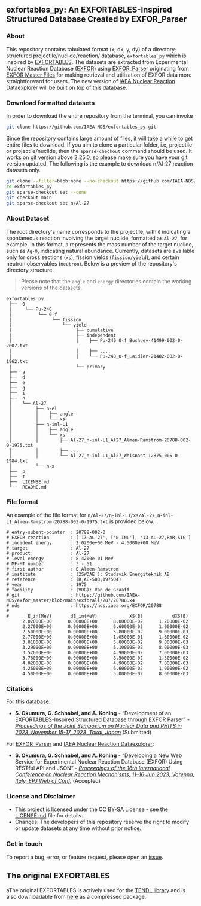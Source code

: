 ## exfortables_py: An EXFORTABLES-Inspired Structured Database Created by EXFOR_Parser
### About

This repository contains tabulated format (x, dx, y, dy) of a directory-structured projectile/nuclide/reaction/ database, `exfortables_py` which is inspired by [EXFORTABLES](https://nds.iaea.org/talys/tutorials/exfortables.pdf). The datasets are extracted from Experimental Nuclear Reaction Database ([EXFOR](https://nds.iaea.org/exfor/)) using [EXFOR_Parser](https://github.com/IAEA-NDS/exforparser) originating from [EXFOR Master Files](https://github.com/IAEA-NDS/exfor_master) for making retrieval and utilization of EXFOR data more straightforward for users. The new version of [IAEA Nuclear Reaction Dataexplorer](https://nds.iaea.org/dataexplorer/) will be built on top of this database.

### Download formatted datasets

In order to download the entire repository from the terminal, you can invoke
```bash
git clone https://github.com/IAEA-NDS/exfortables_py.git
```

Since the repository contains large amount of files, it will take a while to get entire files to download. If you aim to clone a particular folder, i.e, projectile or projectile/nuclide, then the `sparse-checkout` command should be used. It works on git version above 2.25.0, so please make sure you have your git version updated. The following is the example to download n/Al-27 reaction datasets only.

```bash
git clone --filter=blob:none --no-checkout https://github.com/IAEA-NDS/exfortables_py.git
cd exfortables_py
git sparse-checkout set --cone
git checkout main
git sparse-checkout set n/Al-27
```

### About Dataset
The root directory's name corresponds to the projectile, with `0` indicating a spontaneous reaction involving the target nuclide, formatted as `Al-27`, for example. In this format, `0` represents the mass number of the target nuclide, such as `Ag-0`, indicating natural abundance. Currently, datasets are available only for cross sections (`xs`), fission yields (`fission/yield`), and certain neutron observables (`neutron`). Below is a preview of the repository's directory structure. 
> Please note that the `angle` and `energy` directories contain the working versions of the datasets.
```
exfortables_py
 ├──  0
 |     └── Pu-240
 |          └── 0-f
 |               └── fission
 |                   └── yield
 |                        ├── cumulative
 |                        ├── independent
 |                        |    ├── Pu-240_0-f_Bushuev-41499-002-0-2007.txt
 │                        │    ├── ....
 |                        |    └── Pu-240_0-f_Laidler-21482-002-0-1962.txt
 |                        └── primary
 ├──  a
 ├──  d
 ├──  e
 ├──  g
 ├──  i
 ├──  n
 |    └── Al-27
 │         ├── n-el
 │         │    ├── angle
 │         │    └── xs
 │         ├── n-inl-L1
 │         │    ├── angle
 │         │    └── xs
 │         │        ├── Al-27_n-inl-L1_Al27_Almen-Ramstrom-20788-002-0-1975.txt
 │         │        ├── ....
 │         │        └── Al-27_n-inl-L1_Al27_Whisnant-12875-005-0-1984.txt
 │         └── n-x
 ├──  p
 ├──  t
 ├──  LICENSE.md
 └──  README.md
```

### File format
An example of the file format for `n/Al-27/n-inl-L1/xs/Al-27_n-inl-L1_Almen-Ramstrom-20788-002-0-1975.txt` is provided below.
```
# entry-subent-pointer  : 20788-002-0 
# EXFOR reaction        : ['13-AL-27', ['N,INL'], '13-AL-27,PAR,SIG'] 
# incident energy       : 2.0200e+00 MeV - 4.5000e+00 MeV 
# target                : Al-27 
# product               : Al-27 
# level energy          : 8.4200e-01 MeV 
# MF-MT number          : 3 - 51 
# first author          : E.Almen-Ramstrom 
# institute             : (2SWDAE ): Studsvik Energiteknik AB 
# reference             : (R,AE-503,197504) 
# year                  : 1975 
# facility              : (VDG): Van de Graaff 
# git                   : https://github.com/IAEA-NDS/exfor_master/blob/main/exforall/207/20788.x4 
# nds                   : https://nds.iaea.org/EXFOR/20788
#
#       E_in(MeV)       dE_in(MeV)            XS(B)           dXS(B)
      2.02000E+00      0.00000E+00      8.00000E-02      1.20000E-02
      2.27000E+00      0.00000E+00      6.60000E-02      1.00000E-02
      2.50000E+00      0.00000E+00      5.80000E-02      9.00000E-03
      2.77000E+00      0.00000E+00      1.05000E-01      1.60000E-02
      3.01000E+00      0.00000E+00      5.80000E-02      9.00000E-03
      3.29000E+00      0.00000E+00      5.10000E-02      8.00000E-03
      3.52000E+00      0.00000E+00      4.90000E-02      7.00000E-03
      3.78000E+00      0.00000E+00      8.50000E-02      1.30000E-02
      4.02000E+00      0.00000E+00      4.90000E-02      7.00000E-03
      4.26000E+00      0.00000E+00      6.60000E-02      1.00000E-02
      4.50000E+00      0.00000E+00      5.00000E-02      8.00000E-03
```


### Citations
For this database:
* **S. Okumura, G. Schnabel, and A. Koning** - “Development of an EXFORTABLES-Inspired Structured Database through EXFOR Parser” - [*Proceedings of the Joint Symposium on Nuclear Data and PHITS in 2023, November 15-17, 2023, Tokai, Japan*](https://jopss.jaea.go.jp) (Submitted)

For [EXFOR_Parser](https://github.com/IAEA-NDS/exforparser) and [IAEA Nuclear Reaction Dataexplorer](https://nds.iaea.org/dataexplorer/):
* **S. Okumura, G. Schnabel, and A. Koning** - “Developing a New Web Service for Experimental Nuclear Reaction Database (EXFOR) Using RESTful API and JSON” - [*Proceedings of the 16th International Conference on Nuclear Reaction Mechanisms, 11–16 Jun 2023, Varenna, Italy, EPJ Web of Conf.*](https://www.epj-conferences.org/) (Accepted)

### License and Disclaimer
* This project is licensed under the CC BY-SA License - see the [LICENSE.md](LICENSE.md) file for details.
* Changes: The developers of this repository reserve the right to modify or update datasets at any time without prior notice.

### Get in touch
To report a bug, error, or feature request, please open an [issue](https://github.com/IAEA-NDS/exfortables_py/issues).

## The original EXFORTABLES
aThe original EXFORTABLES is actively used for the [TENDL library](https://tendl.web.psi.ch/) and is also downloadable from [here](https://nds.iaea.org/talys/) as a compressed package.